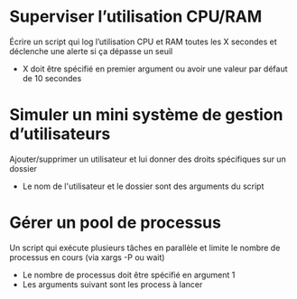 # Superviser l’utilisation CPU/RAM

Écrire un script qui log l’utilisation CPU et RAM toutes les X secondes et déclenche une alerte si ça dépasse un seuil

* X doit être spécifié en premier argument ou avoir une valeur par défaut de 10 secondes

# Simuler un mini système de gestion d’utilisateurs

Ajouter/supprimer un utilisateur et lui donner des droits spécifiques sur un dossier

* Le nom de l'utilisateur et le dossier sont des arguments du script

# Gérer un pool de processus

Un script qui exécute plusieurs tâches en parallèle et limite le nombre de processus en cours (via xargs -P ou wait)

* Le nombre de processus doit être spécifié en argument 1 
* Les arguments suivant sont les process à lancer

